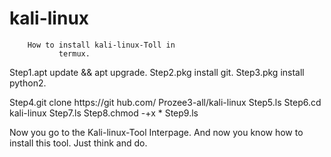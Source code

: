 # kali-linux
        How to install kali-linux-Toll in
               termux.
  
Step1.apt update && apt upgrade.
Step2.pkg install git.
Step3.pkg install python2.

Step4.git clone https://git hub.com/
Prozee3-all/kali-linux
Step5.ls
Step6.cd kali-linux
Step7.ls
Step8.chmod -+x *
Step9.ls

Now you go to the Kali-linux-Tool
  Interpage.
  And now you know how to install this tool.
   Just think and do.



